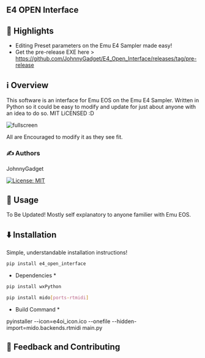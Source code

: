 ## E4 OPEN Interface


## 🌟 Highlights

- Editing Preset parameters on the Emu E4 Sampler made easy!
- Get the pre-release EXE here > https://github.com/JohnnyGadget/E4_Open_Interface/releases/tag/pre-release


## ℹ️ Overview

This software is an interface for Emu EOS on the Emu E4 Sampler. Written in Python so it could be easy to modify and update for just about anyone with an idea to do so. MIT LiCENSED :D

![fullscreen](https://github.com/user-attachments/assets/18129dc0-ed18-4595-9033-91184ed57da6)

All are Encouraged to modify it as they see fit.


### ✍️ Authors

JohnnyGadget

[![License: MIT](https://cdn.prod.website-files.com/5e0f1144930a8bc8aace526c/65dd9eb5aaca434fac4f1c34_License-MIT-blue.svg)](/LICENSE)


## 🚀 Usage

To Be Updated! 
Mostly self explanatory to anyone familier with Emu EOS.


## ⬇️ Installation

Simple, understandable installation instructions!

```bash
pip install e4_open_interface
```

* Dependencies *
```bash
pip install wxPython
```

```bash
pip install mido[ports-rtmidi]
```

* Build Command *
  
pyinstaller --icon=e4oi_icon.ico --onefile  --hidden-import=mido.backends.rtmidi main.py




## 💭 Feedback and Contributing

